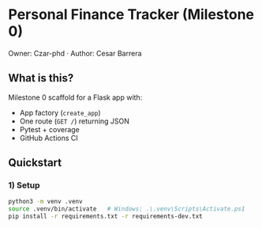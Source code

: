 # Personal Finance Tracker (Milestone 0)
Owner: Czar-phd · Author: Cesar Barrera

## What is this?
Milestone 0 scaffold for a Flask app with:
- App factory (`create_app`)
- One route (`GET /`) returning JSON
- Pytest + coverage
- GitHub Actions CI

## Quickstart

### 1) Setup
```bash
python3 -m venv .venv
source .venv/bin/activate   # Windows: .\.venv\Scripts\Activate.ps1
pip install -r requirements.txt -r requirements-dev.txt

